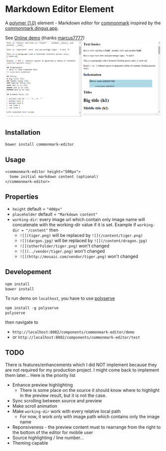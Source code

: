 # Markdown Editor Element

A [polymer (1.0)](https://www.polymer-project.org/1.0/) element - Markdown editor for [commonmark](http://commonmark.org/) inspired by the [commonmark dingus app](http://spec.commonmark.org/dingus). 

See [Online demo](http://open-elements.org/bower_components/commonmark-editor/demo/index.html) (thanks [marcus7777](https://github.com/marcus7777/open-elements.org))
![screenshoot](/demo/screenshoot.png)

## Installation

	bower install commonmark-editor

## Usage

    <commonmark-editor height="500px">
      Some initial markdown content (optional)
    </commonmark-editor>

## Properties
	 
* `height` default = `"400px"` 
* `placeholder` default = `"Markdown content"`
* `working-dir`: every image url which contain only image name will concatenate with the working-dir value if it is set. Example if `working-dir = "/content"` then
	*  `![](tiger.png)` will be replaced by `![](/content/tiger.png)`
	*  `![](dargon.jpg)` will be replaced by `![](/content/dragon.jpg)`
	*  `![](otherFolder/tiger.png)` won't changed
	*  `![](../vendor/tiger.png)` won't changed
	*  `![](http://mosaic.com/vendor/tiger.png)` won't changed
	
## Developement

	npm install
	bower install

To run demo on `localhost`, you have to use [polyserve](https://github.com/PolymerLabs/polyserve)
  	
	npm install -g polyserve
	polyserve
  	
then navigate to 
* `http://localhost:8082/components/commonmark-editor/demo`
* or `http://localhost:8082/components/commonmark-editor/test`
	
## TODO
	 
There is features/enhancements which I did NOT implement because they are not required for my production project. I might come back to implement them later... Here is the priority list
 
* Enhance preview highlighting
	* There is some place on the source it should know where to highlight in the preview result, but it is not the case.
* Sync scrolling between source and preview
* Make scroll animation
* Make `working-dir` work with every relative local path
  * For now, it work only with image path which contains only the image name
* Reponsiveness - the preview content must to rearrange from the right to the bottom of the editor for mobile user
* Source highlighting / line number...
* Theming capable
